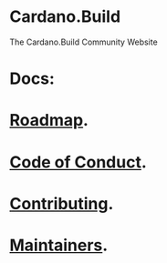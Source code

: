 # Cardano.Build
The Cardano.Build Community Website

# Docs:

# [Roadmap](/docs/ROADMAP.md).
# [Code of Conduct](/docs/CODE_OF_CONDUCT.md).
# [Contributing](/docs/CONTRIBUTING.md).
# [Maintainers](/docs/MAINTAINERS.md).
